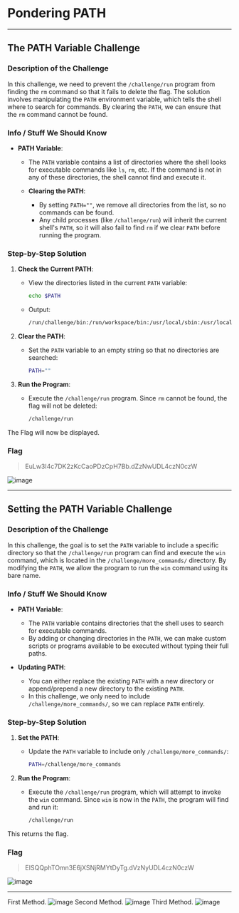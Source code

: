 # Pondering PATH

---

## The PATH Variable Challenge

### Description of the Challenge
In this challenge, we need to prevent the `/challenge/run` program from finding the `rm` command so that it fails to delete the flag. The solution involves manipulating the `PATH` environment variable, which tells the shell where to search for commands. By clearing the `PATH`, we can ensure that the `rm` command cannot be found.

### Info / Stuff We Should Know
- **PATH Variable**:
  - The `PATH` variable contains a list of directories where the shell looks for executable commands like `ls`, `rm`, etc. If the command is not in any of these directories, the shell cannot find and execute it.
  
  - **Clearing the PATH**:
    - By setting `PATH=""`, we remove all directories from the list, so no commands can be found.
    - Any child processes (like `/challenge/run`) will inherit the current shell's `PATH`, so it will also fail to find `rm` if we clear `PATH` before running the program.

### Step-by-Step Solution

1. **Check the Current PATH**:
   - View the directories listed in the current `PATH` variable:
     ```bash
     echo $PATH
     ```
   - Output: 
     ```bash
     /run/challenge/bin:/run/workspace/bin:/usr/local/sbin:/usr/local/bin:/usr/sbin:/usr/bin:/sbin:/bin
     ```

2. **Clear the PATH**:
   - Set the `PATH` variable to an empty string so that no directories are searched:
     ```bash
     PATH=""
     ```

3. **Run the Program**:
   - Execute the `/challenge/run` program. Since `rm` cannot be found, the flag will not be deleted:
     ```bash
     /challenge/run
     ```

The Flag will now be displayed.

### Flag

> EuLw3I4c7DK2zKcCaoPDzCpH7Bb.dZzNwUDL4czN0czW

![image](https://github.com/user-attachments/assets/8e0ef016-77e5-4092-87fe-4314832fcf6c)

---

## Setting the PATH Variable Challenge

### Description of the Challenge
In this challenge, the goal is to set the `PATH` variable to include a specific directory so that the `/challenge/run` program can find and execute the `win` command, which is located in the `/challenge/more_commands/` directory. By modifying the `PATH`, we allow the program to run the `win` command using its bare name.

### Info / Stuff We Should Know
- **PATH Variable**:
  - The `PATH` variable contains directories that the shell uses to search for executable commands.
  - By adding or changing directories in the `PATH`, we can make custom scripts or programs available to be executed without typing their full paths.

- **Updating PATH**:
  - You can either replace the existing `PATH` with a new directory or append/prepend a new directory to the existing `PATH`.
  - In this challenge, we only need to include `/challenge/more_commands/`, so we can replace `PATH` entirely.

### Step-by-Step Solution

1. **Set the PATH**:
   - Update the `PATH` variable to include only `/challenge/more_commands/`:
     ```bash
     PATH=/challenge/more_commands
     ```

2. **Run the Program**:
   - Execute the `/challenge/run` program, which will attempt to invoke the `win` command. Since `win` is now in the `PATH`, the program will find and run it:
     ```bash
     /challenge/run
     ```

This returns the flag.

### Flag

> EISQQphTOmn3E6jXSNjRMYtDyTg.dVzNyUDL4czN0czW

![image](https://github.com/user-attachments/assets/f94c815f-ef45-4365-9859-aea7e946bda0)

---



First Method. ![image](https://github.com/user-attachments/assets/29cd07f3-0e00-49b5-b4d5-fdeed1c45e38)
Second Method. ![image](https://github.com/user-attachments/assets/59bd2284-3ce5-4502-8144-13287c30325c)
Third Method. ![image](https://github.com/user-attachments/assets/3f128c28-f92a-481c-bdec-b03516a4095e)


